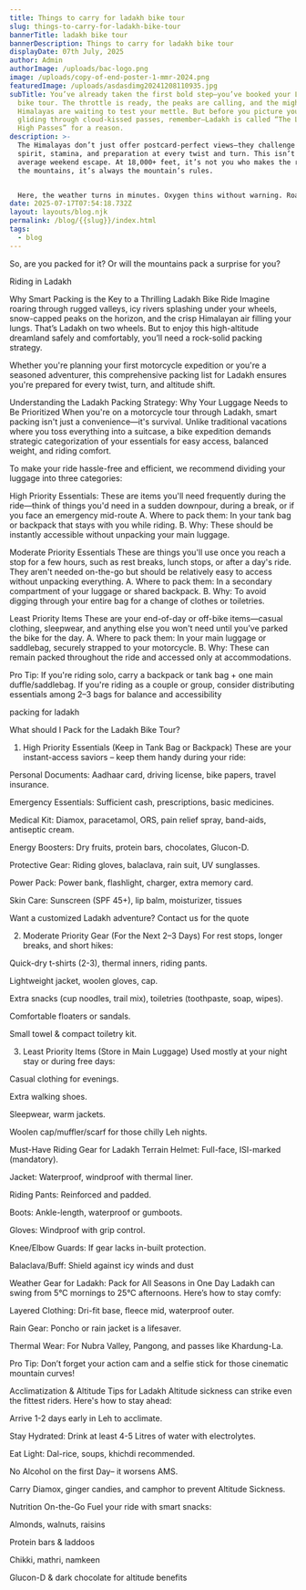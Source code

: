 ```yaml
---
title: Things to carry for ladakh bike tour
slug: things-to-carry-for-ladakh-bike-tour
bannerTitle: ladakh bike tour
bannerDescription: Things to carry for ladakh bike tour
displayDate: 07th July, 2025
author: Admin
authorImage: /uploads/bac-logo.png
image: /uploads/copy-of-end-poster-1-mmr-2024.png
featuredImage: /uploads/asdasdimg20241208110935.jpg
subTitle: You’ve already taken the first bold step—you’ve booked your Ladakh
  bike tour. The throttle is ready, the peaks are calling, and the mighty
  Himalayas are waiting to test your mettle. But before you picture yourself
  gliding through cloud-kissed passes, remember—Ladakh is called “The Land of
  High Passes” for a reason.
description: >-
  The Himalayas don’t just offer postcard-perfect views—they challenge your
  spirit, stamina, and preparation at every twist and turn. This isn’t your
  average weekend escape. At 18,000+ feet, it’s not you who makes the rules. In
  the mountains, it’s always the mountain’s rules.


  Here, the weather turns in minutes. Oxygen thins without warning. Roads? Sometimes they vanish into streams and gravel. But for those who respect the terrain and come fully prepared, Ladakh rewards with the ride of a lifetime.
date: 2025-07-17T07:54:18.732Z
layout: layouts/blog.njk
permalink: /blog/{{slug}}/index.html
tags:
  - blog
---
```

So, are you packed for it? Or will the mountains pack a surprise for you?

Riding in Ladakh

Why Smart Packing is the Key to a Thrilling Ladakh Bike Ride
Imagine roaring through rugged valleys, icy rivers splashing under your wheels, snow-capped peaks on the horizon, and the crisp Himalayan air filling your lungs. That’s Ladakh on two wheels. But to enjoy this high-altitude dreamland safely and comfortably, you’ll need a rock-solid packing strategy.

 

Whether you're planning your first motorcycle expedition or you're a seasoned adventurer, this comprehensive packing list for Ladakh ensures you're prepared for every twist, turn, and altitude shift.

Understanding the Ladakh Packing Strategy: Why Your Luggage Needs to Be Prioritized
When you're on a motorcycle tour through Ladakh, smart packing isn't just a convenience—it's survival. Unlike traditional vacations where you toss everything into a suitcase, a bike expedition demands strategic categorization of your essentials for easy access, balanced weight, and riding comfort.

 

To make your ride hassle-free and efficient, we recommend dividing your luggage into three categories:

High Priority Essentials:
These are items you'll need frequently during the ride—think of things you'd need in a sudden downpour, during a break, or if you face an emergency mid-route
A. Where to pack them: In your tank bag or backpack that stays with you while riding.
B. Why: These should be instantly accessible without unpacking your main luggage.

Moderate Priority Essentials
These are things you'll use once you reach a stop for a few hours, such as rest breaks, lunch stops, or after a day's ride. They aren't needed on-the-go but should be relatively easy to access without unpacking everything.
A. Where to pack them: In a secondary compartment of your luggage or shared backpack.
B. Why: To avoid digging through your entire bag for a change of clothes or toiletries.

Least Priority Items
These are your end-of-day or off-bike items—casual clothing, sleepwear, and anything else you won't need until you’ve parked the bike for the day.
A. Where to pack them: In your main luggage or saddlebag, securely strapped to your motorcycle.
B. Why: These can remain packed throughout the ride and accessed only at accommodations.

 

Pro Tip: If you're riding solo, carry a backpack or tank bag + one main duffle/saddlebag.
If you're riding as a couple or group, consider distributing essentials among 2–3 bags for balance and accessibility

packing for ladakh

What should I Pack for the Ladakh Bike Tour?
1. High Priority Essentials (Keep in Tank Bag or Backpack)
These are your instant-access saviors – keep them handy during your ride:

Personal Documents: Aadhaar card, driving license, bike papers, travel insurance.

Emergency Essentials: Sufficient cash, prescriptions, basic medicines.

Medical Kit: Diamox, paracetamol, ORS, pain relief spray, band-aids, antiseptic cream.

Energy Boosters: Dry fruits, protein bars, chocolates, Glucon-D.

Protective Gear: Riding gloves, balaclava, rain suit, UV sunglasses.

Power Pack: Power bank, flashlight, charger, extra memory card.

Skin Care: Sunscreen (SPF 45+), lip balm, moisturizer, tissues

 

Want a customized Ladakh adventure? Contact us for the quote

2. Moderate Priority Gear (For the Next 2–3 Days)
For rest stops, longer breaks, and short hikes:

Quick-dry t-shirts (2-3), thermal inners, riding pants.

Lightweight jacket, woolen gloves, cap.

Extra snacks (cup noodles, trail mix), toiletries (toothpaste, soap, wipes).

Comfortable floaters or sandals.

Small towel & compact toiletry kit.

3. Least Priority Items (Store in Main Luggage)
Used mostly at your night stay or during free days:

Casual clothing for evenings.

Extra walking shoes.

Sleepwear, warm jackets.

Woolen cap/muffler/scarf for those chilly Leh nights.

Must-Have Riding Gear for Ladakh Terrain
Helmet: Full-face, ISI-marked (mandatory).

Jacket: Waterproof, windproof with thermal liner.

Riding Pants: Reinforced and padded.

Boots: Ankle-length, waterproof or gumboots.

Gloves: Windproof with grip control.

Knee/Elbow Guards: If gear lacks in-built protection.

Balaclava/Buff: Shield against icy winds and dust

Weather Gear for Ladakh: Pack for All Seasons in One Day
Ladakh can swing from 5°C mornings to 25°C afternoons. Here’s how to stay comfy:

Layered Clothing: Dri-fit base, fleece mid, waterproof outer.

Rain Gear: Poncho or rain jacket is a lifesaver.

Thermal Wear: For Nubra Valley, Pangong, and passes like Khardung-La.

 

Pro Tip: Don’t forget your action cam and a selfie stick for those cinematic mountain curves!

Acclimatization & Altitude Tips for Ladakh
Altitude sickness can strike even the fittest riders. Here's how to stay ahead:

Arrive 1-2 days early in Leh to acclimate.

Stay Hydrated: Drink at least 4-5 Litres of water with electrolytes.

Eat Light: Dal-rice, soups, khichdi recommended.

No Alcohol on the first Day– it worsens AMS.

Carry Diamox, ginger candies, and camphor to prevent Altitude Sickness.

Nutrition On-the-Go
Fuel your ride with smart snacks:

Almonds, walnuts, raisins

Protein bars & laddoos

Chikki, mathri, namkeen

Glucon-D & dark chocolate for altitude benefits
